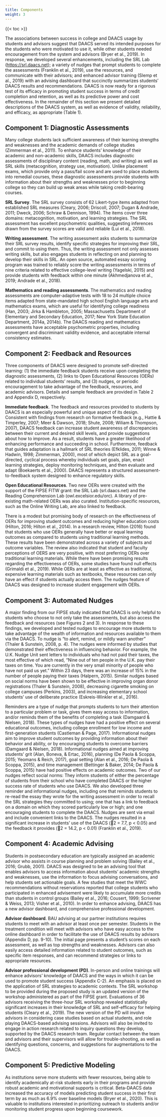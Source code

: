 ```yaml
---
title: Components
weight: 3
---
```


{{< toc >}}


The associations between success in college and DAACS usage by students and advisors suggest that DAACS served its intended purposes for the students who were motivated to use it, while other students needed encouragement from the system and advisors (Bryer et al., 2019). In response, we developed several enhancements, including the SRL Lab (https://srl.daacs.net); a variety of nudges that prompt students to complete the assessments (Franklin et al., 2019), use the resources, and communicate with their advisors; and enhanced advisor training (Slemp et al., 2019) with an advising dashboard that succinctly summarizes students’ DAACS results and recommendations. DAACS is now ready for a rigorous test of its efficacy in promoting student success in terms of credit completion and retention, as well as its predictive power and cost effectiveness. In the remainder of this section we present detailed descriptions of the DAACS system, as well as evidence of validity, reliability, and efficacy, as appropriate (Table 1).

## Component 1: Diagnostic Assessments

Many college students lack sufficient awareness of their learning strengths and weaknesses and the academic demands of college studies (Zimmerman et al., 2011). To enhance students’ knowledge of their academic and non-academic skills, DAACS includes diagnostic assessments of disciplinary content (reading, math, and writing) as well as SRL skills (metacognition, strategy use, motivation). Unlike placement exams, which provide only a pass/fail score and are used to place students into remedial courses, these diagnostic assessments provide students with information about their strengths and weaknesses prior to beginning college so they can build up weak areas while taking credit-bearing courses.

**SRL Survey**. The SRL survey consists of 62 Likert-type items adapted from established SRL measures (Cleary, 2006; Driscoll, 2007; Dugan & Andrade, 2011; Dweck, 2006; Schraw & Dennison, 1994). The items cover three domains: metacognition, motivation, and learning strategies. The SRL assessment has excellent psychometric qualities, suggesting inferences drawn from the survey scores are valid and reliable (Lui et al., 2018). 

**Writing assessment**. The writing assessment asks students to summarize their SRL survey results, identify specific strategies for improving their SRL, and commit to using them. Thus, the writing assessment not only assesses writing skills, but also engages students in reflecting on and planning to develop their skills in SRL. An open source, automated essay scoring program was trained to reliably score the writing assessments in terms of nine criteria related to effective college-level writing (Yagelski, 2015) and provide students with feedback within one minute (Akhmedjanova et al., 2019; Andrade et al., 2018). 

**Mathematics and reading assessments**. The mathematics and reading assessments are computer-adaptive tests with 18 to 24 multiple choice items adapted from state-mandated high school English language arts and mathematics exams, which are useful for identifying college readiness (Han, 2003; Jirka & Hambleton, 2005; Massachusetts Department of Elementary and Secondary Education, 2017; New York State Education Department, 2014a, 2014b). The DAACS reading and mathematics assessments have acceptable psychometric properties, including convergent and discriminant validity evidence, and acceptable internal consistency estimates.

## Component 2: Feedback and Resources

Three components of DAACS were designed to promote self-directed learning: (1) the immediate feedback students receive upon completing the diagnostic assessments, (2) links to Open Educational Resources (OERs) related to individual students’ results, and (3) nudges, or periodic encouragement to take advantage of the feedback, resources, and academic advisors. Details and sample feedback are provided in Table 2 and Appendix D, respectively.

**Immediate feedback**. The feedback and resources provided to students by DAACS is an especially powerful and unique aspect of its design. Consistent with findings from research on formative feedback (e.g., Hattie & Timperley, 2007; Meer & Dawson, 2018; Shute, 2008; Wiliam & Thompson, 2007), DAACS feedback can increase student awareness of discrepancies between their current and desired skill levels, and provide suggestions about how to improve. As a result, students have a greater likelihood of enhancing performance and succeeding in school. Furthermore, feedback that guides adaptation is a hallmark of SRL theories (Efklides, 2011; Winne & Hadwin, 1998; Zimmerman, 2000), most of which depict SRL as a goal-directed, cyclical process whereby individuals set goals, plan, enact learning strategies, deploy monitoring techniques, and then evaluate and adapt (Boekaerts et al., 2000). DAACS represents a structured assessment-to-feedback system designed to enhance regulatory skills. 

**Open Educational Resources**. Two new OERs were created with the support of the FIPSE FITW grant: the SRL Lab (srl.daacs.net) and the Reading Comprehension Lab (owl.excelsior.edu/orc). A library of pre-existing math-related OERs was also curated. Institution-specific resources, such as the Online Writing Lab, are also linked to feedback.

There is a modest but promising body of research on the effectiveness of OERs for improving student outcomes and reducing higher education costs (Hilton, 2016; Hilton et al., 2014). In a research review, Hilton (2016) found that students who use OERs generally have better or equal learning outcomes as compared to students using traditional learning methods. These results have been demonstrated across a variety of subjects and outcome variables. The review also indicated that student and faculty perceptions of OERS are very positive, with most preferring OERs over traditional learning materials. While there have been promising results regarding the effectiveness of OERs, some studies have found null effects (Grimaldi et al., 2019). While OERs are at least as effective as traditional, expensive learning materials such as textbooks, these resources can only have an effect if students actually access them. The nudges feature of DAACS was designed to increase student engagement with OERs.

## Component 3: Automated Nudges 

A major finding from our FIPSE study indicated that DAACS is only helpful to students who choose to not only take the assessments, but also access the feedback and resources (see Figures 2 and 3). In response to these findings, we developed and tested nudges to encourage more students to take advantage of the wealth of information and resources available to them via the DAACS. To nudge is “to alert, remind, or mildly warn another” (Thaler & Sunstein, 2008, p. 4). The nudges were informed by studies that demonstrated their effectiveness in influencing behavior. For example, the U.K. Nudge Unit sent letters to individuals who had not paid their taxes, the most effective of which read, “Nine out of ten people in the U.K. pay their taxes on time. You are currently in the very small minority of people who have not paid us yet.” Within 23 days, there was an increase of 15% in the number of people paying their taxes (Halpern, 2015). Similar nudges based on social norms have been shown to be effective in improving organ donor registrations (Thaler & Sunstein, 2008), decreasing cigarette smoking on college campuses (Perkins, 2003), and increasing elementary school students’ use of deliberate practice (Eskreis-Winkler et al., 2016).  

Reminders are a type of nudge that prompts students to turn their attention to a particular problem or task, gives them easy access to information, and/or reminds them of the benefits of completing a task (Damgaard & Nielsen, 2018). These types of nudges have had a positive effect on several educational outcomes, including college enrollment for low income and first-generation students (Castleman & Page, 2017). Informational nudges aim to improve student outcomes by providing information about their behavior and ability, or by encouraging students to overcome barriers (Damgaard & Nielsen, 2018). Informational nudges aimed at improving students’ grit (Alan, Boneva, & Ertac, 2016), planning (De Paola & Scoppa, 2015; Yeomans & Reich, 2017), goal setting (Alan et al., 2016; De Paola & Scoppa, 2015), and time management (Bettinger & Baker, 2014; De Paola & Scoppa, 2015) have had positive effects on academic outcomes.
Two of our nudges reflect social norms: They inform students of either the percentage of students from their school who have completed DAACS or the higher success rate of students who use DAACS. We also developed three reminder and informational nudges, including one that reminds students to re-read the essay they wrote for the writing assessment in order to recall the SRL strategies they committed to using; one that has a link to feedback on a domain on which they scored particularly low or high; and one encouraging students to complete the DAACS. Nudges are sent via email and include convenient links to the DAACS. The nudges resulted in a significant increase in students’ use of the DAACS (2 = 7.7, p < 0.05) and the feedback it provides (2 = 14.2, p < 0.01) (Franklin et al., 2019).  

## Component 4: Academic Advising

Students in postsecondary education are typically assigned an academic advisor who assists in course planning and problem solving (Bailey et al., 2016; Grubb, 2001). DAACS was designed to be an advising tool that enables advisors to access information about students’ academic strengths and weaknesses, use the information to focus advising conversations, and help students set actionable goals. A few studies that meet the WWC recommendations without reservations reported that college students who participated in enhanced advisement were likely to accumulate more credits than students in control groups (Bailey et al., 2016; Cousert, 1999; Scrivener & Weiss, 2013; Visher et al., 2010). In order to enhance advising, DAACS has a new advisor dashboard, and comprehensive professional development. 

**Advisor dashboard**. BAU advising at our partner institutions requires students to meet with an advisor at least once per semester. Students in the treatment condition will meet with advisors who have easy access to the online dashboard in order to facilitate the use of DAACS results by advisors (Appendix D, pp. 9-10). The initial page presents a student’s scores on each assessment, as well as top strengths and weaknesses. Advisors can also easily access detailed information related to student outcomes, such as specific item responses, and can recommend strategies or links to appropriate resources. 

**Advisor professional development (PD)**. In-person and online trainings will enhance advisors’ knowledge of DAACS and the ways in which it can be used to promote student success (Appendix C-2). An emphasis is placed on the application of SRL strategies to academic contexts. The SRL workshop to be provided during the proposed study is an updated version of the workshop administered as part of the FIPSE grant. Evaluations of 36 advisors receiving the three-hour SRL workshop revealed statistically significant increases in their knowledge of SRL and self-efficacy for helping students (Cleary et al., 2019). The new version of the PD will involve advisors in considering case studies based on actual students, and role playing DAACS-based advising sessions. Advisors will also be invited to engage in action research related to inquiry questions they develop, supported by the DAACS research team. Regular contact between the team and advisors and their supervisors will allow for trouble-shooting, as well as identifying questions, concerns, and suggestions for augmentations to the DAACS. 

## Component 5: Predictive Modeling

As institutions serve more students with fewer resources, being able to identify academically at-risk students early in their programs and provide robust academic and motivational supports is critical. Beta-DAACS data increased the accuracy of models predicting student success in their first term by as much as 6.9% over baseline models (Bryer et al., 2020). This is valuable to institutions interested in prioritizing outreach to students and/or monitoring student progress upon beginning coursework.

